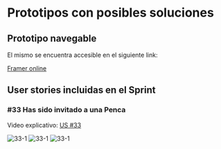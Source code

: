 # Prototipos con posibles soluciones

## Prototipo navegable

El mismo se encuentra accesible en el siguiente link:

[Framer online](https://framer.com/projects/ISA1-Grupo2--FG5QPtFysJqFRPHoCGpA-4XUYI?node=agKZqGR_7) 

## User stories incluidas en el Sprint

### #33 Has sido invitado a una Penca

Video explicativo: [US #33](https://fi365-my.sharepoint.com/:v:/g/personal/gc109606_fi365_ort_edu_uy/Ec71mzdhVDlPi1wYFMqGnoEBYAqKR3EhuD3DZt6cXwuIXg?e=oDbuMk)

![33-1](img/user-stories/Has-sido-invitado-a-una-Penca/1.png) ![33-1](img/user-stories/Has-sido-invitado-a-una-Penca/2.png) ![33-1](img/user-stories/Has-sido-invitado-a-una-Penca/2.png)